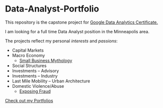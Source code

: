 # Data-Analyst-Portfolio

This repository is the capstone project for [Google Data Analytics Certificate.](https://www.coursera.org/account/accomplishments/verify/T92A2PTGNDUB)

I am looking for a full time Data Analyst position in the Minneapolis area.

The projects reflect my personal *interests* and *passions*:
+ Capital Markets
+ Macro Economy
  * [Small Business Mythology](https://eternalspring22.github.io/Rzeczkowski.github.io/SBAmythFrame.html)
+ Social Structures
+ Investments – Advisory
+ Investments – Industry
+ Last Mile Mobility – Urban Architecture
+ Domestic Violence/Abuse
  * [Exposing Fraud](https://eternalspring22.github.io/Rzeczkowski.github.io/ProjectNo3.html)



[Check out my Portfolios](https://eternalspring22.github.io/Rzeczkowski.github.io/)
